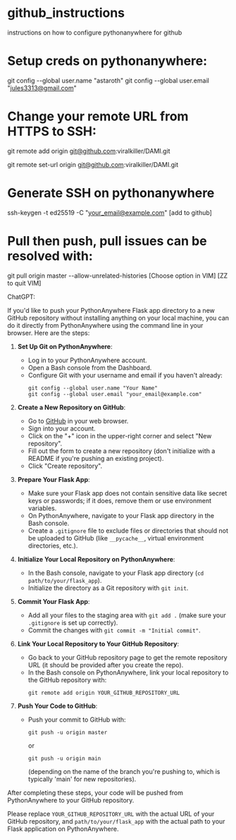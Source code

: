 # github_instructions
instructions on how to configure pythonanywhere for github

# Setup creds on pythonanywhere:
git config --global user.name "astaroth"
git config --global user.email "jules3313@gmail.com"

# Change your remote URL from HTTPS to SSH:

git remote add origin git@github.com:viralkiller/DAMI.git


git remote set-url origin git@github.com:viralkiller/DAMI.git

# Generate SSH on pythonanywhere
ssh-keygen -t ed25519 -C "your_email@example.com"
[add to github]

# Pull then push, pull issues can be resolved with:
git pull origin master --allow-unrelated-histories
[Choose option in VIM]
[ZZ to quit VIM]

ChatGPT:

If you'd like to push your PythonAnywhere Flask app directory to a new GitHub repository without installing anything on your local machine, you can do it directly from PythonAnywhere using the command line in your browser. Here are the steps:

1. **Set Up Git on PythonAnywhere**:
   - Log in to your PythonAnywhere account.
   - Open a Bash console from the Dashboard.
   - Configure Git with your username and email if you haven't already:
     ```
     git config --global user.name "Your Name"
     git config --global user.email "your_email@example.com"
     ```

2. **Create a New Repository on GitHub**:
   - Go to [GitHub](https://github.com) in your web browser.
   - Sign into your account.
   - Click on the "+" icon in the upper-right corner and select "New repository".
   - Fill out the form to create a new repository (don't initialize with a README if you're pushing an existing project).
   - Click "Create repository".

3. **Prepare Your Flask App**:
   - Make sure your Flask app does not contain sensitive data like secret keys or passwords; if it does, remove them or use environment variables.
   - On PythonAnywhere, navigate to your Flask app directory in the Bash console.
   - Create a `.gitignore` file to exclude files or directories that should not be uploaded to GitHub (like `__pycache__`, virtual environment directories, etc.).

4. **Initialize Your Local Repository on PythonAnywhere**:
   - In the Bash console, navigate to your Flask app directory (`cd path/to/your/flask_app`).
   - Initialize the directory as a Git repository with `git init`.

5. **Commit Your Flask App**:
   - Add all your files to the staging area with `git add .` (make sure your `.gitignore` is set up correctly).
   - Commit the changes with `git commit -m "Initial commit"`.

6. **Link Your Local Repository to Your GitHub Repository**:
   - Go back to your GitHub repository page to get the remote repository URL (it should be provided after you create the repo).
   - In the Bash console on PythonAnywhere, link your local repository to the GitHub repository with:
     ```
     git remote add origin YOUR_GITHUB_REPOSITORY_URL
     ```

7. **Push Your Code to GitHub**:
   - Push your commit to GitHub with:
     ```
     git push -u origin master
     ```
     or
     ```
     git push -u origin main
     ```
     (depending on the name of the branch you're pushing to, which is typically 'main' for new repositories).

After completing these steps, your code will be pushed from PythonAnywhere to your GitHub repository.

Please replace `YOUR_GITHUB_REPOSITORY_URL` with the actual URL of your GitHub repository, and `path/to/your/flask_app` with the actual path to your Flask application on PythonAnywhere.
